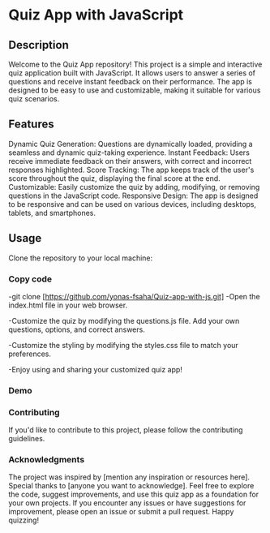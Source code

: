 # Quiz App with JavaScript
## Description
Welcome to the Quiz App repository! This project is a simple and interactive quiz application built with JavaScript. It allows users to answer a series of questions and receive instant feedback on their performance. The app is designed to be easy to use and customizable, making it suitable for various quiz scenarios.

## Features
Dynamic Quiz Generation: Questions are dynamically loaded, providing a seamless and dynamic quiz-taking experience.
Instant Feedback: Users receive immediate feedback on their answers, with correct and incorrect responses highlighted.
Score Tracking: The app keeps track of the user's score throughout the quiz, displaying the final score at the end.
Customizable: Easily customize the quiz by adding, modifying, or removing questions in the JavaScript code.
Responsive Design: The app is designed to be responsive and can be used on various devices, including desktops, tablets, and smartphones.

## Usage
Clone the repository to your local machine:


### Copy code
-git clone [https://github.com/yonas-fsaha/Quiz-app-with-js.git]
-Open the index.html file in your web browser.

-Customize the quiz by modifying the questions.js file. Add your own questions, options, and correct answers.

-Customize the styling by modifying the styles.css file to match your preferences.

-Enjoy using and sharing your customized quiz app!

### Demo


### Contributing
If you'd like to contribute to this project, please follow the contributing guidelines.


### Acknowledgments
The project was inspired by [mention any inspiration or resources here].
Special thanks to [anyone you want to acknowledge].
Feel free to explore the code, suggest improvements, and use this quiz app as a foundation for your own projects. If you encounter any issues or have suggestions for improvement, please open an issue or submit a pull request. Happy quizzing!






